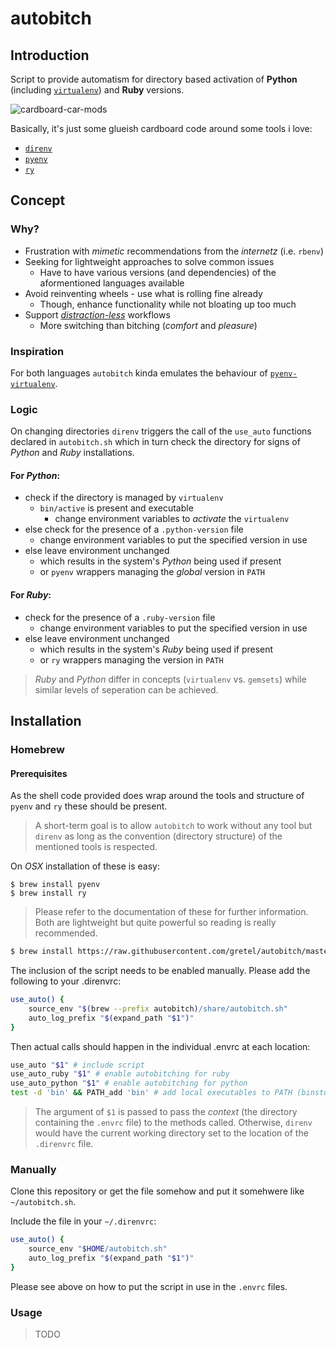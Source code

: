 # autobitch

## Introduction

Script to provide automatism for directory based activation of **Python** (including [`virtualenv`](http://virtualenv.pypa.io/)) and **Ruby** versions.

![cardboard-car-mods](https://cloud.githubusercontent.com/assets/80815/15987938/afd60e66-303d-11e6-8804-cb096b72c1f9.jpg)

Basically, it's just some glueish cardboard code around some tools i love:

* [`direnv`](https://github.com/direnv/direnv)
* [`pyenv`](https://github.com/yyuu/pyenv)
* [`ry`](https://github.com/jneen/ry)

## Concept

### Why?

* Frustration with _mimetic_ recommendations from the _internetz_ (i.e. `rbenv`)
* Seeking for lightweight approaches to solve common issues
    * Have to have various versions (and dependencies) of the aformentioned languages available
* Avoid reinventing wheels - use what is rolling fine already
    * Though, enhance functionality while not bloating up too much
* Support [*distraction-less*](https://en.wikipedia.org/wiki/Interruption_science) workflows
    * More switching than bitching (_comfort_ and _pleasure_)

### Inspiration

For both languages `autobitch` kinda emulates the behaviour of [`pyenv-virtualenv`](https://github.com/yyuu/pyenv-virtualenv).

### Logic

On changing directories `direnv` triggers the call of the `use_auto` functions declared in `autobitch.sh` which in turn check the directory for signs of *Python* and *Ruby* installations.

#### For *Python*:

* check if the directory is managed by `virtualenv`
    * `bin/active` is present and executable
        * change environment variables to *activate* the `virtualenv`
* else check for the presence of a `.python-version` file
    * change environment variables to put the specified version in use
* else leave environment unchanged
    * which results in the system's *Python* being used if present
    * or `pyenv` wrappers managing the *global* version in `PATH`

#### For *Ruby*:

* check for the presence of a `.ruby-version` file
    * change environment variables to put the specified version in use
* else leave environment unchanged
    * which results in the system's *Ruby* being used if present
    * or `ry` wrappers managing the version in `PATH`

> *Ruby* and *Python* differ in concepts (`virtualenv` vs. `gemsets`) while similar levels of seperation can be achieved.

## Installation

### Homebrew

#### Prerequisites

As the shell code provided does wrap around the tools and structure of `pyenv` and `ry` these should be present.

> A short-term goal is to allow `autobitch` to work without any tool but `direnv` as long as the convention (directory structure) of the mentioned tools is respected.

On *OSX* installation of these is easy:

```
$ brew install pyenv
$ brew install ry
```

> Please refer to the documentation of these for further information. Both are lightweight but quite powerful so reading is really recommended.

```bash
$ brew install https://raw.githubusercontent.com/gretel/autobitch/master/autobitch.rb
```

The inclusion of the script needs to be enabled manually.
Please add the following to your .direnvrc:

```bash
use_auto() {
    source_env "$(brew --prefix autobitch)/share/autobitch.sh"
    auto_log_prefix "$(expand_path "$1")"
}
```

Then actual calls should happen in the individual .envrc at each location:

```bash
use_auto "$1" # include script
use_auto_ruby "$1" # enable autobitching for ruby
use_auto_python "$1" # enable autobitching for python
test -d 'bin' && PATH_add 'bin' # add local executables to PATH (binstubs, virtualenv, ..)
```

> The argument of `$1` is passed to pass the _context_ (the directory containing the `.envrc` file) to the methods called. Otherwise, `direnv` would have the current working directory set to the location of the `.direnvrc` file.

### Manually

Clone this repository or get the file somehow and put it somehwere like `~/autobitch.sh`.

Include the file in your `~/.direnvrc`:

```bash
use_auto() {
    source_env "$HOME/autobitch.sh"
    auto_log_prefix "$(expand_path "$1")"
}
```

Please see above on how to put the script in use in the `.envrc` files.

### Usage

> TODO
